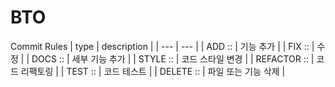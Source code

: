 # BTO
Commit Rules
| type | description |
| --- | --- |
| ADD ::  | 기능 추가 |
| FIX :: | 수정 |
| DOCS :: | 세부 기능 추가 |
| STYLE :: | 코드 스타일 변경 |
| REFACTOR :: | 코드 리팩토링 |
| TEST :: | 코드 테스트 |
| DELETE :: | 파일 또는 기능 삭제 |